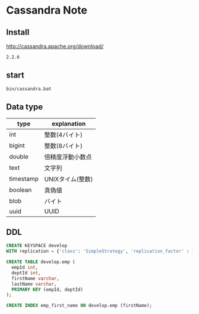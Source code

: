 # Cassandra Note

## Install
http://cassandra.apache.org/download/

`2.2.6`

## start
```
bin/cassandra.bat
```

## Data type

|type|explanation|
|---|---|
|int|整数(4バイト)|
|bigint|整数(8バイト)|
|double|倍精度浮動小数点|
|text|文字列|
|timestamp|UNIXタイム(整数)|
|boolean|真偽値|
|blob|バイト|
|uuid|UUID|

## DDL

```sql
CREATE KEYSPACE develop
WITH replication = {'class': 'SimpleStrategy', 'replication_factor' : 1};

CREATE TABLE develop.emp (
  empId int,
  deptId int,
  firstName varchar,
  lastName varchar,
  PRIMARY KEY (empId, deptId)
);

CREATE INDEX emp_first_name ON develop.emp (firstName);
```


